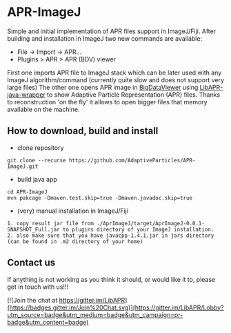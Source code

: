 # APR-ImageJ

Simple and initial implementation of APR files support in ImageJ/Fiji.
After building and installation in ImageJ two new commands are available:

* File -> Import -> APR...
* Plugins > APR > APR (BDV) viewer

First one imports APR file to ImageJ stack which can be later used with any ImageJ algorithm/command (currently quite slow and does not support very large files)
The other one opens APR image in [BigDataViewer](https://github.com/bigdataviewer/bigdataviewer-vistools) using [LibAPR-java-wrapper](https://github.com/krzysg/LibAPR-java-wrapper) to show Adaptive Particle Representation (APR) files. Thanks to reconstruction 'on the fly' it allows to open bigger files that memory available on the machine.

## How to download, build and install
* clone repository
```
git clone --recurse https://github.com/AdaptiveParticles/APR-ImageJ.git
```
* build java app
```
cd APR-ImageJ
mvn pakcage -Dmaven.test.skip=true -Dmaven.javadoc.skip=true
```
* (very) manual installation in ImageJ/Fiji
```
1. copy result jar file from ./AprImageJ/target/AprImageJ-0.0.1-SNAPSHOT_Full.jar to plugins directory of your ImageJ installation.  
2. also make sure that you have javacpp-1.4.1.jar in jars directory (can be found in .m2 directory of your home)
```

## Contact us

If anything is not working as you think it should, or would like it to, please get in touch with us!!!

[![Join the chat at https://gitter.im/LibAPR](https://badges.gitter.im/Join%20Chat.svg)](https://gitter.im/LibAPR/Lobby?utm_source=badge&utm_medium=badge&utm_campaign=pr-badge&utm_content=badge)
